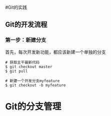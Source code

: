 #Git的实践

## Git的开发流程
### 第一步：新建分支
首先，每次开发新功能，都应该新建一个单独的分支
```
# 获取主干最新代码
$ git checkout master
$ git pull

# 新建一个开发分支myfeature
$ git checkout -b myfeature
```
# Git的分支管理
